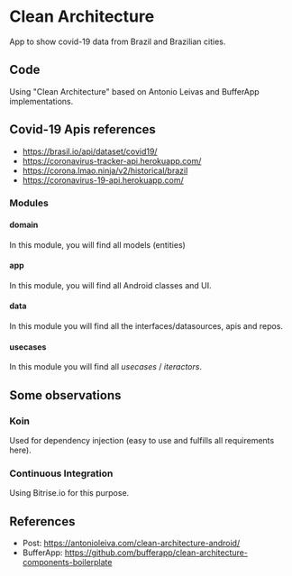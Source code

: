 # Clean Architecture
App to show covid-19 data from Brazil and Brazilian cities.

## Code
Using "Clean Architecture" based on Antonio Leivas and BufferApp implementations.

## Covid-19 Apis references
* https://brasil.io/api/dataset/covid19/
* https://coronavirus-tracker-api.herokuapp.com/
* https://corona.lmao.ninja/v2/historical/brazil
* https://coronavirus-19-api.herokuapp.com/

### Modules
#### domain
In this module, you will find all models (entities)

#### app
In this module, you will find all Android classes and UI.

#### data
In this module you will find all the interfaces/datasources, apis and repos.

#### usecases
In this module you will find all *usecases* / *iteractors*.

## Some observations

### Koin
Used for dependency injection (easy to use and fulfills all requirements here).

### Continuous Integration 
Using Bitrise.io for this purpose.

## References
* Post: https://antonioleiva.com/clean-architecture-android/
* BufferApp: https://github.com/bufferapp/clean-architecture-components-boilerplate
